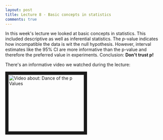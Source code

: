 ```yaml
---
layout: post
title: Lecture 8 - Basic concepts in statistics
comments: true
---
```


In this week's lecture we looked at basic concepts in statistics. This included descriptive as well as inferential statistics. The *p*-value indicates how incompatible the data is wit the null hypothesis. However, interval estimates like the 95% CI are more informative than the p-value and therefore the preferred value in experiments. Conclusion: **Don't trust p!**

There's an informative video we watched during the lecture:

<a href="http://www.youtube.com/watch?feature=player_embedded&v=5OL1RqHrZQ8" target="_blank"><img src="http://img.youtube.com/vi/5OL1RqHrZQ8/0.jpg" alt="Video about: Dance of the p Values" width="240" height="180" border="10" /></a>